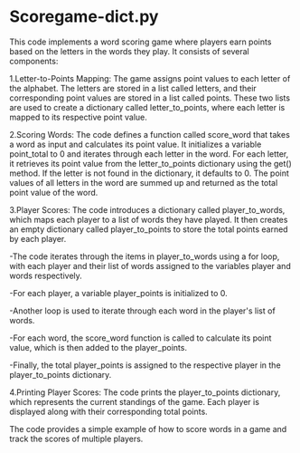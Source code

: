 # Scoregame-dict.py

This code implements a word scoring game where players earn points based on the letters in the words they play. It consists of several components:

1.Letter-to-Points Mapping: The game assigns point values to each letter of the alphabet. The letters are stored in a list called letters, and their corresponding point values are stored in a list called points. These two lists are used to create a dictionary called letter_to_points, where each letter is mapped to its respective point value. 

2.Scoring Words: The code defines a function called score_word that takes a word as input and calculates its point value. It initializes a variable point_total to 0 and iterates through each letter in the word. For each letter, it retrieves its point value from the letter_to_points dictionary using the get() method. If the letter is not found in the dictionary, it defaults to 0. The point values of all letters in the word are summed up and returned as the total point value of the word.

3.Player Scores: The code introduces a dictionary called player_to_words, which maps each player to a list of words they have played. It then creates an empty dictionary called player_to_points to store the total points earned by each player.

-The code iterates through the items in player_to_words using a for loop, with each player and their list of words assigned to the variables player and words respectively.

-For each player, a variable player_points is initialized to 0.

-Another loop is used to iterate through each word in the player's list of words.

-For each word, the score_word function is called to calculate its point value, which is then added to the player_points.

-Finally, the total player_points is assigned to the respective player in the player_to_points dictionary.

4.Printing Player Scores: The code prints the player_to_points dictionary, which represents the current standings of the game. Each player is displayed along with their corresponding total points.

The code provides a simple example of how to score words in a game and track the scores of multiple players.
